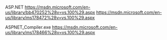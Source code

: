 ASP.NET
https://msdn.microsoft.com/en-us/library/bb470252%28v=vs.100%29.aspx
https://msdn.microsoft.com/en-us/library/ms178472%28v=vs.100%29.aspx

ASPNET_Compiler.exe
https://msdn.microsoft.com/en-us/library/ms178466%28v=vs.100%29.aspx


